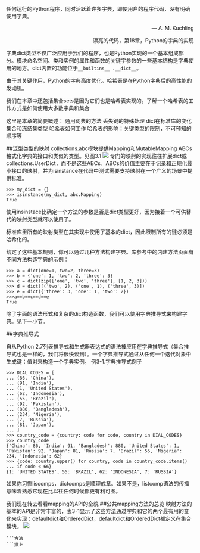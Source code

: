 
任何运行的Python程序，同时活跃着许多字典，即使用户的程序代码，没有明确使用字典。

<p align='right'>— A. M. Kuchling           

</p>
<p align='right'>
漂亮的代码，第18章，Python的字典的实现
</p>

字典dict类型不仅广泛应用于我们的程序，也是Python实现的一个基本组成部分。模块命名空间、类和实例的属性和函数的关键字参数的一些基本结构是字典使用的地方。dict内置的功能位于`__builtins__ .__dict__`。


由于其关键作用，Python的字典高度优化。哈希表是在Python字典后的高性能的发动机。


我们在本章中还包括集合sets是因为它们也是哈希表实现的。了解一个哈希表的工作方式是如何使用大多数字典和集合

这里是本章的简要概述：
通用词典的方法
丢失键的特殊处理
dict在标准库的变化
集合和冻结集类型
哈希表如何工作
哈希表的影响：关键类型的限制，不可预知的顺序等

##泛型类型的映射
collections.abc模块提供Mapping和MutableMapping ABCs格式化字典的接口和类似的类型。见图3.1
![](https://ww1.sinaimg.cn/large/006y8lVagw1fbd9rek4eaj30w00c040g.jpg)
专门的映射的实现往往扩展dict或collections.UserDict，而不是这些ABCs。ABCs的价值主要在于记录和正规化最小接口的映射，并为isinstance在代码中测试需要支持映射在一个广义的场景中提供标准。
```
>>> my_dict = {}
>>> isinstance(my_dict, abc.Mapping) 
True
```

使用insinstace比确定一个方法的参数是否是dict类型更好，因为接着一个可供替代的映射类型就可以使用了。

标准库里所有的映射类型在其实现中使用了基本的dict，因此限制所有的键必须是哈希化的。


给定了这些基本规则，你可以通过几种方法构建字典。库参考中的内建方法页面有不同方法构造字典的示例：
```
>>> a = dict(one=1, two=2, three=3)
>>> b = {'one': 1, 'two': 2, 'three': 3}
>>> c = dict(zip(['one', 'two', 'three'], [1, 2, 3])) 
>>> d = dict([('two', 2), ('one', 1), ('three', 3)]) 
>>> e = dict({'three': 3, 'one': 1, 'two': 2}) 
>>>a==b==c==d==e
True

```

除了字面的语法形式和复杂的dict构造函数，我们可以使用字典推导式来构建字典。见下一小节。

##字典推导式

自从Python 2.7列表推导式和生成器表达式的语法被应用在字典推导式（集合推导式也是一样的，我们将很快谈到）。一个字典推导式通过从任何一个迭代对象中生成键：值对来构造一个字典实例。
例3-1.字典推导式例子
```
>>> DIAL_CODES = [
... (86, 'China'),
... (91, 'India'),
... (1, 'United States'),
... (62, 'Indonesia'),
... (55, 'Brazil'),
... (92, 'Pakistan'),
... (880, 'Bangladesh'),
... (234, 'Nigeria'),
... (7, 'Russia'),
... (81, 'Japan'),
... ]
>>> country_code = {country: code for code, country in DIAL_CODES} 
>>> country_code
{'China': 86, 'India': 91, 'Bangladesh': 880, 'United States': 1, 'Pakistan': 92, 'Japan': 81, 'Russia': 7, 'Brazil': 55, 'Nigeria': 234, 'Indonesia': 62}
>>> {code: country.upper() for country, code in country_code.items() ... if code < 66}
{1: 'UNITED STATES', 55: 'BRAZIL', 62: 'INDONESIA', 7: 'RUSSIA'}

```
如果你习惯liscomps，dictcomps是顺理成章。如果不是，listcomp语法的传播意味着熟悉它现在比以往任何时候都更有利可图。

我们现在转去看看mapping的API的全貌
##公共mapping方法的总览
映射方法的基本的API是非常丰富的，表3-1显示了这些方法通过字典和它的两个最有用的变化来实现：defaultdict和OrderedDict，defaultdict和OrderedDict都定义在集合模块。
![](https://ww2.sinaimg.cn/large/006y8lVagw1fbddxb4phvj30q20y7tei.jpg)

```几种
```方法
```撒上
```
